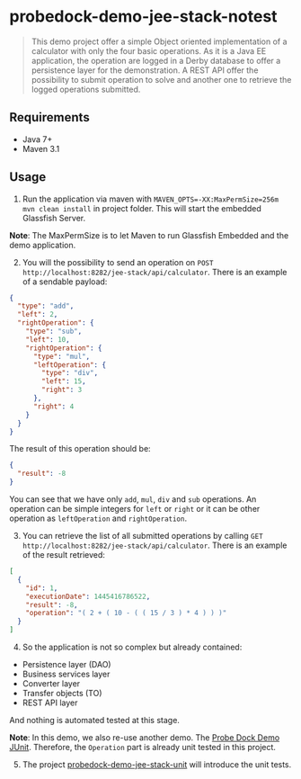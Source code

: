 # probedock-demo-jee-stack-notest

> This demo project offer a simple Object oriented implementation of a calculator with only the four basic operations. As it is a Java EE application, the operation are logged in a Derby database to offer a persistence layer for the demonstration. A REST API offer the possibility to submit operation to solve and another one to retrieve the logged operations submitted.

## Requirements

* Java 7+
* Maven 3.1

## Usage

1. Run the application via maven with `MAVEN_OPTS=-XX:MaxPermSize=256m mvn clean install` in project folder. This will start the embedded Glassfish Server.

**Note**: The MaxPermSize is to let Maven to run Glassfish Embedded and the demo application.

2. You will the possibility to send an operation on `POST http://localhost:8282/jee-stack/api/calculator`. There is an example of a sendable payload:

  ```json
  {
    "type": "add",
    "left": 2,
    "rightOperation": {
      "type": "sub",
      "left": 10,
      "rightOperation": {
        "type": "mul",
        "leftOperation": {
          "type": "div",
          "left": 15,
          "right": 3
        },
        "right": 4
      }
    }
  }
  ```

  The result of this operation should be:

  ```json
  {
    "result": -8
  }
  ```

  You can see that we have only `add`, `mul`, `div` and `sub` operations. An operation can be simple integers for `left` or `right` or it can be other operation as `leftOperation` and `rightOperation`.

3. You can retrieve the list of all submitted operations by calling `GET http://localhost:8282/jee-stack/api/calculator`. There is an example of the result retrieved:

  ```json
  [
    {
      "id": 1,
      "executionDate": 1445416786522,
      "result": -8,
      "operation": "( 2 + ( 10 - ( ( 15 / 3 ) * 4 ) ) )"
    }
  ]
  ```

4. So the application is not so complex but already contained:

  * Persistence layer (DAO)
  * Business services layer
  * Converter layer
  * Transfer objects (TO)
  * REST API layer

  And nothing is automated tested at this stage.

  **Note**: In this demo, we also re-use another demo. The [Probe Dock Demo JUnit](https://github.com/probedock/probedock-demo-junit). Therefore, the `Operation` part is already unit tested in this project.

5. The project [probedock-demo-jee-stack-unit](../probedock-demo-jee-stack-unit) will introduce the unit tests.
